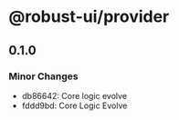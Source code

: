 # @robust-ui/provider

## 0.1.0

### Minor Changes

- db86642: Core logic evolve
- fddd9bd: Core Logic Evolve
